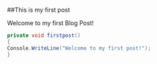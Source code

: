 ##This is my first post

Welcome to my first Blog Post!

 ```csharp
 private void firstpost()
 {
 Console.WriteLine("Welcome to my first post!");
 }
 ```
